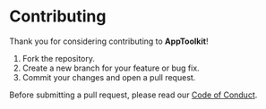 # Contributing

Thank you for considering contributing to **AppToolkit**!

1. Fork the repository.
2. Create a new branch for your feature or bug fix.
3. Commit your changes and open a pull request.

Before submitting a pull request, please read our [Code of Conduct](../CODE_OF_CONDUCT.md).
